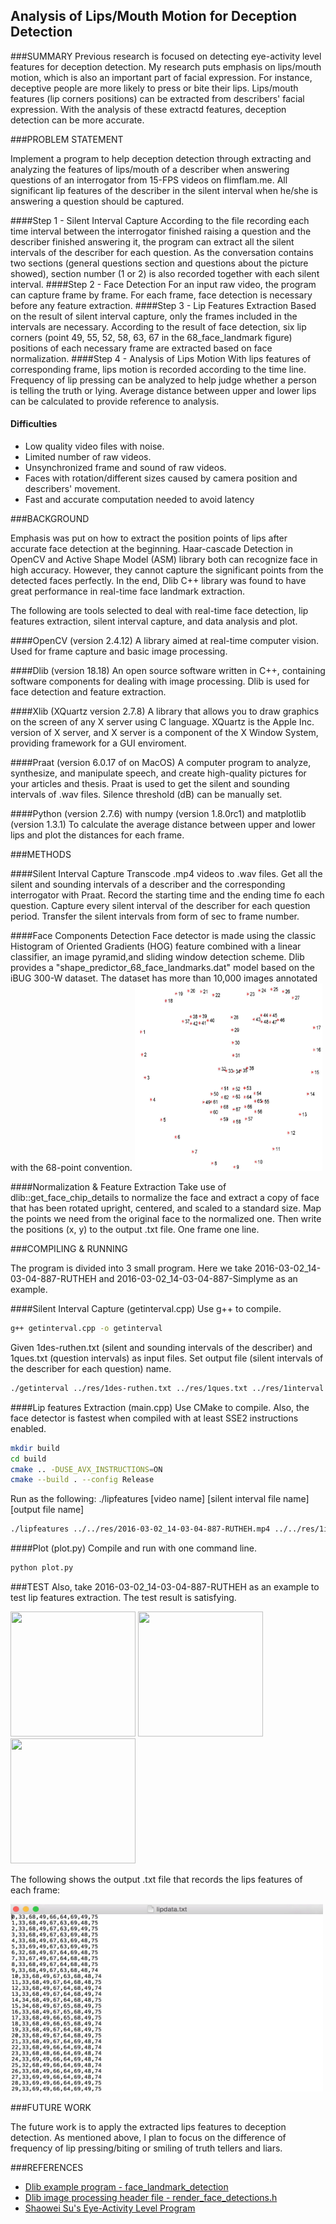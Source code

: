 ## Analysis of Lips/Mouth Motion for Deception Detection

###SUMMARY
Previous research is focused on detecting eye-activity level features for deception detection. My research puts emphasis on lips/mouth motion, which is also an important part of facial expression. For instance, deceptive people are more likely to press or bite their lips. Lips/mouth features (lip corners positions) can be extracted from describers' facial expression. With the analysis of these extractd features, deception detection can be more accurate.

###PROBLEM STATEMENT

Implement a program to help deception detection through extracting and analyzing the features of lips/mouth of a describer when answering questions of an interrogator from 15-FPS videos on flimflam.me. All significant lip features of the describer in the silent interval when he/she is answering a question should be captured.

####Step 1 - Silent Interval Capture
According to the file recording each time interval between the interrogator finished raising a question and the describer finished answering it, the program can extract all the silent intervals of the describer for each question. As the conversation contains two sections (general questions section and questions about the picture showed), section number (1 or 2) is also recorded together with each silent interval.
####Step 2 - Face Detection
For an input raw video, the program can capture frame by frame. For each frame, face detection is necessary before any feature extraction.
####Step 3 - Lip Features Extraction
Based on the result of silent interval capture, only the frames included in the intervals are necessary. According to the result of face detection, six lip corners (point 49, 55, 52, 58, 63, 67 in the 68_face_landmark figure) positions of each necessary frame are extracted based on face normalization. 
####Step 4 - Analysis of Lips Motion
With lips features of corresponding frame, lips motion is recorded according to the time line. Frequency of lip pressing can be analyzed to help judge whether a person is telling the truth or lying. Average distance between upper and lower lips can be calculated to provide reference to analysis.

#### Difficulties
* Low quality video files with noise.
* Limited number of raw videos.
* Unsynchronized frame and sound of raw videos.
* Faces with rotation/different sizes caused by camera position and describers' movement.
* Fast and accurate computation needed to avoid latency

###BACKGROUND

Emphasis was put on how to extract the position points of lips after accurate face detection at the beginning. Haar-cascade Detection in OpenCV and Active Shape Model (ASM) library both can recognize face in high accuracy. However, they cannot capture the significant points from the detected faces perfectly. In the end, Dlib C++ library was found to have great performance in real-time face landmark extraction.

The following are tools selected to deal with real-time face detection, lip features extraction, silent interval capture, and data analysis and plot.

####OpenCV (version 2.4.12)
A library aimed at real-time computer vision. Used for frame capture and basic image processing.

####Dlib (version 18.18)
An open source software written in C++, containing software components for dealing with image processing. Dlib is used for face detection and feature extraction.

####Xlib (XQuartz version 2.7.8)
A library that allows you to draw graphics on the screen of any X server using C language. XQuartz is the Apple Inc. version of X server, and X server is a component of the  X Window System, providing framework for a GUI enviroment.

####Praat (version 6.0.17 of on MacOS)
A computer program to analyze, synthesize, and manipulate speech, and create high-quality pictures for your articles and thesis. Praat is used to get the silent and sounding intervals of .wav files. Silence threshold (dB) can be manually set.

####Python (version 2.7.6) with numpy (version 1.8.0rc1) and matplotlib (version 1.3.1)
To calculate the average distance between upper and lower lips and plot the distances for each frame.

###METHODS

####Silent Interval Capture
Transcode .mp4 videos to .wav files. Get all the silent and sounding intervals of a describer and the corresponding interrogator with Praat. Record the starting time and the ending time fo each question. Capture every silent interval of the describer for each question period. Transfer the silent intervals from form of sec to frame number.

####Face Components Detection
Face detector is made using the classic Histogram of Oriented Gradients (HOG) feature combined with a linear classifier, an image pyramid,and sliding window detection scheme. Dlib provides a "shape_predictor_68_face_landmarks.dat" model based on the iBUG 300-W dataset. The dataset has more than 10,000 images annotated with the 68-point convention.
<img src="https://raw.githubusercontent.com/aaron7777/lipfeatures/master/pic/figure_68_markup.jpg" width="300px" height="300px">

####Normalization & Feature Extraction
Take use of dlib::get_face_chip_details to normalize the face and extract a copy of face that has been rotated upright, centered, and scaled to a standard size. Map the points we need from the original face to the normalized one. Then write the positions (x, y) to the output .txt file. One frame one line.


###COMPILING & RUNNING

The program is divided into 3 small program. Here we take 2016-03-02_14-03-04-887-RUTHEH and 2016-03-02_14-03-04-887-Simplyme as an example.

####Silent Interval Capture (getinterval.cpp)
Use g++ to compile.
```bash
g++ getinterval.cpp -o getinterval
```
Given 1des-ruthen.txt (silent and sounding intervals of the describer) and 1ques.txt (question intervals) as input files. Set output file (silent intervals of the describer for each question) name.
```bash
./getinterval ../res/1des-ruthen.txt ../res/1ques.txt ../res/1interval.txt
```
####Lip features Extraction (main.cpp)
Use CMake to compile. Also, the face detector is fastest when compiled with at least SSE2 instructions enabled.
```bash
mkdir build
cd build
cmake .. -DUSE_AVX_INSTRUCTIONS=ON
cmake --build . --config Release
```
Run as the following: ./lipfeatures [video name] [silent interval file name] [output file name]
```bash
./lipfeatures ../../res/2016-03-02_14-03-04-887-RUTHEH.mp4 ../../res/1interval.txt lipfeatures1.txt
```
####Plot (plot.py)
Compile and run with one command line.
```bash
python plot.py
```

###TEST
Also, take 2016-03-02_14-03-04-887-RUTHEH as an example to test lip features extraction.
The test result is satisfying.

<img src="https://raw.githubusercontent.com/aaron7777/lipfeatures/master/pic/f1.jpg" width="200px" height="200px">
<img src="https://raw.githubusercontent.com/aaron7777/lipfeatures/master/pic/f2.jpg" width="200px" height="200px">
<img src="https://raw.githubusercontent.com/aaron7777/lipfeatures/master/pic/f3.jpg" width="200px" height="200px">


The following shows the output .txt file that records the lips features of each frame:

<img src="https://raw.githubusercontent.com/aaron7777/lipfeatures/master/pic/lipdata.jpg" width="500px" height="300px">

###FUTURE WORK

The future work is to apply the extracted lips features to deception detection. As mentioned above, I plan to focus on the difference of frequency of lip pressing/biting or smiling of truth tellers and liars.

###REFERENCES

- [Dlib example program - face_landmark_detection](http://dlib.net/face_landmark_detection_ex.cpp.html)
- [Dlib image processing header file - render_face_detections.h](http://dlib.net/dlib/image_processing/render_face_detections.h.html)
- [Shaowei Su's Eye-Activity Level Program](https://github.com/shaowei-su/Eye_Activity_Level)
